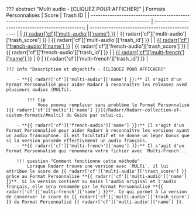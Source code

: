 ??? abstract "Multi audio - [CLIQUEZ POUR AFFICHER]"
    | Formats Personnalisés                                                                                   |                       Score                       | Trash ID                                       |
    | ------------------------------------------------------------------------------------------------------- | :-----------------------------------------------: | ---------------------------------------------- |
    | [{{ radarr['cf']['multi-audio']['name'] }}](/Radarr/Radarr-collection-of-custom-formats/#multi-audio)   | {{ radarr['cf']['multi-audio']['trash_score'] }}  | {{ radarr['cf']['multi-audio']['trash_id'] }}  |
    | [{{ radarr['cf']['french-audio']['name'] }}](/Radarr/Radarr-collection-of-custom-formats/#french-audio) | {{ radarr['cf']['french-audio']['trash_score'] }} | {{ radarr['cf']['french-audio']['trash_id'] }} |
    | [{{ radarr['cf']['multi-french']['name'] }}](/Radarr/Radarr-collection-of-custom-formats/#multi-french) |                         0                         | {{ radarr['cf']['multi-french']['trash_id'] }} |

    ??? info "Description et objectifs - [CLIQUEZ POUR AFFICHER]"

        - **{{ radarr['cf']['multi-audio']['name'] }}:** Il s'agit d'un Format Personnalisé pour aider Radarr à reconnaître les releases aved plusieurs audios (MULTi).

            !!! tip
                Vous pouvez remplacer sans problème le Format Personnalisé [{{ radarr['cf']['multi']['name'] }}](/Radarr/Radarr-collection-of-custom-formats/#multi) du Guide par celui-ci.

        - **{{ radarr['cf']['french-audio']['name'] }}:** Il s'agit d'un Format Personnalisé pour aider Radarr à reconnaître les versions ayant un audio francophone. Il est facultatif et ne donne un léger bonus que si la version possède effectivement un audio français.
        - **{{ radarr['cf']['multi-french']['name'] }}:** Il s'agit d'un Format Personnalisé qui renommera votre fichier avec `Multi-French`..

        !!! question "Comment fonctionne cette méthode"
            Lorsque Radarr trouve une version avec `MULTi`, il lui attribue le score de {{ radarr['cf']['multi-audio']['trash_score'] }} grâce au Format Personnalisé **{{ radarr['cf']['multi-audio']['name'] }}**. Si la version contient au moins l'audio original et l'audio français, elle sera renommée par le Format Personnalisé **{{ radarr['cf']['multi-french']['name'] }}**. Ce qui permet à la version de conserver le score de {{ radarr['cf']['multi-audio']['trash_score'] }} du Format Personnalisé {{ radarr['cf']['multi-audio']['name'] }}.
